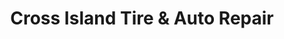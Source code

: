 ---
title: "Cross Island Tire & Auto Repair"
url: /valley-stream/cross-island-tire-und-auto-repair/
shop: Reifen
---